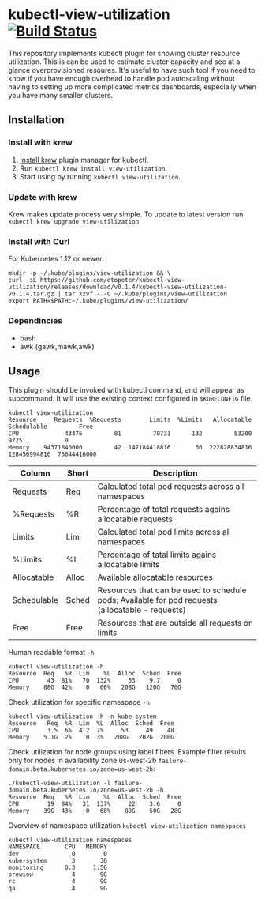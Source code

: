 # kubectl-view-utilization [![Build Status](https://travis-ci.org/etopeter/kubectl-view-utilization.svg?branch=master)](https://travis-ci.org/etopeter/kubectl-view-utilization)

This repository implements kubectl plugin for showing cluster resource utilization. 
This is can be used to estimate cluster capacity and see at a glance overprovisioned resoures.
It's useful to have such tool if you need to know if you have enough overhead to handle pod autoscaling
without having to setting up more complicated metrics dashboards, especially when you have many smaller clusters.

## Installation
### Install with krew
1. [Install krew](https://github.com/GoogleContainerTools/krew) plugin manager for kubectl.
2. Run `kubectl krew install view-utilization`.
3. Start using by running `kubectl view-utilization`.

### Update with krew
Krew makes update process very simple. To update to latest version run `kubectl krew upgrade view-utilization`


### Install with Curl
For Kubernetes 1.12 or newer:
```shell
mkdir -p ~/.kube/plugins/view-utilization && \
curl -sL https://github.com/etopeter/kubectl-view-utilization/releases/download/v0.1.4/kubectl-view-utilization-v0.1.4.tar.gz | tar xzvf - -C ~/.kube/plugins/view-utilization
export PATH=$PATH:~/.kube/plugins/view-utilization/
```

### Dependincies

- bash
- awk (gawk,mawk,awk)


## Usage
This plugin should be invoked with kubectl command, and will appear as subcommand. It will use the existing context configured in `$KUBECONFIG` file.

```shell
kubectl view-utilization                          
Resource     Requests  %Requests        Limits  %Limits   Allocatable   Schedulable         Free
CPU             43475         81         70731      132         53200          9725            0
Memory    94371840000         42  147184418816       66  222828834816  128456994816  75644416000
```
| Column      | Short | Description |
|-------------|-------|-------------|
| Requests    | Req   | Calculated total pod requests across all namespaces |
| %Requests   | %R    | Percentage of total requests agains allocatable requests |
| Limits      | Lim   | Calculated total pod limits across all namespaces  |
| %Limits     | %L    | Percentage of tatal limits agains allocatable limits |
| Allocatable | Alloc | Available allocatable resources |
| Schedulable | Sched | Resources that can be used to schedule pods; Available for pod requests (allocatable - requests) |
| Free        | Free  | Resources that are outside all requests or limits |

Human readable format `-h`
```shell
kubectl view-utilization -h
Resource  Req   %R  Lim    %L  Alloc  Sched  Free
CPU        43  81%   70  132%     53    9.7     0
Memory    88G  42%    0   66%   208G   120G   70G
```
Check utilization for specific namespace `-n`

```shell
kubectl view-utilization -h -n kube-system
Resource   Req  %R  Lim  %L  Alloc  Sched  Free
CPU        3.5  6%  4.2  7%     53     49    48
Memory    5.1G  2%    0  3%   208G   202G  200G
```

Check utilization for node groups using label filters.
Example filter results only for nodes in availability zone us-west-2b `failure-domain.beta.kubernetes.io/zone=us-west-2b`:

```shell
./kubectl-view-utilization -l failure-domain.beta.kubernetes.io/zone=us-west-2b -h
Resource  Req   %R  Lim    %L  Alloc  Sched  Free
CPU        19  84%   31  137%     22    3.6     0
Memory    39G  43%    0   68%    89G    50G   28G
```

Overview of namespace utilization `kubectl view-utilization namespaces`
```shell
kubectl view-utilization namespaces
NAMESPACE       CPU   MEMORY
dev               0        0
kube-system       3       3G
monitoring      0.3     1.5G
prewiew           4       9G
rc                4       9G
qa                4       9G
```
